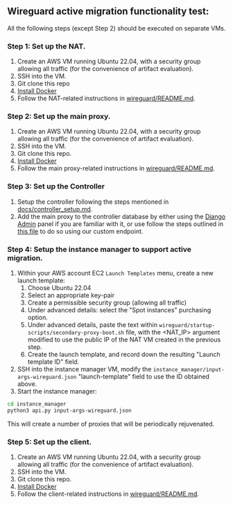 ## Wireguard active migration functionality test:
All the following steps (except Step 2) should be executed on separate VMs. 

### Step 1: Set up the NAT. 
1. Create an AWS VM running Ubuntu 22.04, with a security group allowing all traffic (for the convenience of artifact evaluation).
2. SSH into the VM. 
3. Git clone this repo
4. [Install Docker](https://docs.docker.com/engine/install/ubuntu/)
5. Follow the NAT-related instructions in [wireguard/README.md](https://github.com/spotproxy-project/spotproxy/tree/main/wireguard).

### Step 2: Set up the main proxy.
1. Create an AWS VM running Ubuntu 22.04, with a security group allowing all traffic (for the convenience of artifact evaluation).
2. SSH into the VM. 
3. Git clone this repo.
4. [Install Docker](https://docs.docker.com/engine/install/ubuntu/)
5. Follow the main proxy-related instructions in [wireguard/README.md](https://github.com/spotproxy-project/spotproxy/tree/main/wireguard).

### Step 3: Set up the Controller

1. Setup the controller following the steps mentioned in [docs/controller_setup.md](https://github.com/spotproxy-project/spotproxy/tree/main/docs/controller_setup.md).
2. Add the main proxy to the controller database by either using the [Django Admin](https://docs.djangoproject.com/en/5.0/ref/contrib/admin/) panel if you are familiar with it, or use follow the steps outlined in [this file](https://github.com/spotproxy-project/spotproxy/tree/main/docs/adding_proxy_to_controller.md) to do so using our custom endpoint.

### Step 4: Setup the instance manager to support active migration.
<!-- - Fork this GitHub repository -->
<!-- - Within the forked repository, modify the <forked_repository_url> and <NAT_IP> arguments within the `wireguard/startup-scripts/secondary-proxy-boot.sh` file.  -->
<!-- - Commit and push these changes.  -->
1. Within your AWS account EC2 `Launch Templates` menu, create a new launch template: 
    1. Choose Ubuntu 22.04
    2. Select an appropriate key-pair
    3. Create a permissible security group (allowing all traffic)
    4. Under advanced details: select the "Spot instances" purchasing option. 
    5. Under advanced details, paste the text within `wireguard/startup-scripts/secondary-proxy-boot.sh` file, with the <NAT_IP> argument modified to use the public IP of the NAT VM created in the previous step.
    6. Create the launch template, and record down the resulting "Launch template ID" field. 
2. SSH into the instance manager VM, modify the `instance_manager/input-args-wireguard.json` "launch-template" field to use the ID obtained above. 
3. Start the instance manager: 
```bash
cd instance_manager
python3 api.py input-args-wireguard.json
```
This will create a number of proxies that will be periodically rejuvenated. 

### Step 5: Set up the client.
1. Create an AWS VM running Ubuntu 22.04, with a security group allowing all traffic (for the convenience of artifact evaluation).
2. SSH into the VM. 
3. Git clone this repo.
4. [Install Docker](https://docs.docker.com/engine/install/ubuntu/)
5. Follow the client-related instructions in [wireguard/README.md](https://github.com/spotproxy-project/spotproxy/tree/main/wireguard).